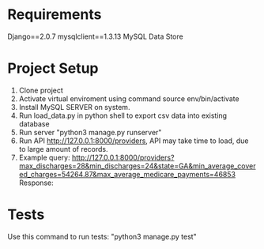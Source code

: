 # Requirements
Django==2.0.7
mysqlclient==1.3.13
MySQL Data Store

# Project Setup

1) Clone project
2) Activate virtual enviroment using command source env/bin/activate
3) Install MySQL SERVER on system.
4) Run load_data.py in python shell to export csv data into existing database
5) Run server "python3 manage.py runserver"
6) Run API http://127.0.0.1:8000/providers, API may take time to load, due to large amount of records.
7) Example query: http://127.0.0.1:8000/providers?max_discharges=28&min_discharges=24&state=GA&min_average_covered_charges=54264.87&max_average_medicare_payments=46853
  Response:

# Tests
  Use this command to run tests: "python3 manage.py test"
